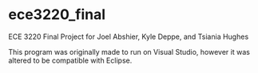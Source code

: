 # ece3220_final
ECE 3220 Final Project for Joel Abshier, Kyle Deppe, and Tsiania Hughes

This program was originally made to run on Visual Studio, however it was altered to be compatible with Eclipse.
